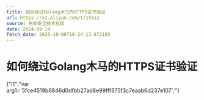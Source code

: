 ```yaml
---
title: 如何绕过Golang木马的HTTPS证书验证
url: https://xz.aliyun.com/t/15612
source: 先知安全技术社区
date: 2024-09-14
fetch_date: 2025-10-06T18:24:13.872193
---
```


# 如何绕过Golang木马的HTTPS证书验证

{"l1":"var arg1='5fce4519b6846d0dfbb27ad8e99fff375f3c7eaab6d237e107';"}